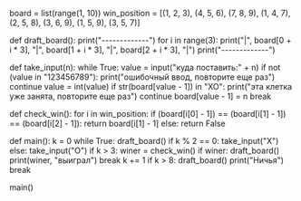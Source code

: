 board = list(range(1, 10))
win_position = [(1, 2, 3), (4, 5, 6), (7, 8, 9), (1, 4, 7), (2, 5, 8), (3, 6, 9), (1, 5, 9), (3, 5, 7)]


def draft_board():
    print("-------------")
    for i in range(3):
        print("|", board[0 + i * 3], "|", board[1 + i * 3], "|", board[2 + i * 3], "|")
    print("-------------")


def take_input(n):
    while True:
        value = input("куда поставить:" + n)
        if not (value in "123456789"):
            print("ошибочный ввод, повторите еще раз")
            continue
        value = int(value)
        if str(board[value - 1]) in "XO":
            print("эта клетка уже занята, повторите еще раз")
            continue
        board[value - 1] = n
        break


def check_win():
    for i in win_position:
        if (board[i[0] - 1]) == (board[i[1] - 1]) == (board[i[2] - 1]):
            return board[i[1] - 1]
    else:
        return False



def main():
    k = 0
    while True:
        draft_board()
        if k % 2 == 0:
            take_input("X")
        else:
            take_input("O")
        if k > 3:
            winer = check_win()
            if winer:
                draft_board()
                print(winer, "выиграл")
                break
        k += 1
        if k > 8:
            draft_board()
            print("Ничья")
            break

main()
